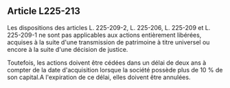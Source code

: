 Article L225-213
----
Les dispositions des articles L. 225-209-2, L. 225-206, L. 225-209 et L.
225-209-1 ne sont pas applicables aux actions entièrement libérées, acquises à
la suite d'une transmission de patrimoine à titre universel ou encore à la suite
d'une décision de justice.

Toutefois, les actions doivent être cédées dans un délai de deux ans à compter
de la date d'acquisition lorsque la société possède plus de 10 % de son
capital.A l'expiration de ce délai, elles doivent être annulées.
